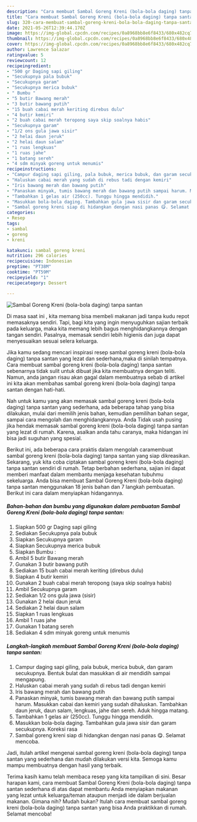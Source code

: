 ```yaml
---
description: "Cara membuat Sambal Goreng Kreni (bola-bola daging) tanpa santan yang lezat Untuk Jualan"
title: "Cara membuat Sambal Goreng Kreni (bola-bola daging) tanpa santan yang lezat Untuk Jualan"
slug: 320-cara-membuat-sambal-goreng-kreni-bola-bola-daging-tanpa-santan-yang-lezat-untuk-jualan
date: 2021-05-26T12:39:44.170Z
image: https://img-global.cpcdn.com/recipes/0a8968bb8e6f8433/680x482cq70/sambal-goreng-kreni-bola-bola-daging-tanpa-santan-foto-resep-utama.jpg
thumbnail: https://img-global.cpcdn.com/recipes/0a8968bb8e6f8433/680x482cq70/sambal-goreng-kreni-bola-bola-daging-tanpa-santan-foto-resep-utama.jpg
cover: https://img-global.cpcdn.com/recipes/0a8968bb8e6f8433/680x482cq70/sambal-goreng-kreni-bola-bola-daging-tanpa-santan-foto-resep-utama.jpg
author: Lawrence Salazar
ratingvalue: 5
reviewcount: 12
recipeingredient:
- "500 gr Daging sapi giling"
- "Secukupnya pala bubuk"
- "Secukupnya garam"
- "Secukupnya merica bubuk"
- " Bumbu "
- "5 butir Bawang merah"
- "3 butir bawang putih"
- "15 buah cabai merah keriting direbus dulu"
- "4 butir kemiri"
- "2 buah cabai merah teropong saya skip soalnya habis"
- "Secukupnya garam"
- "1/2 ons gula jawa sisir"
- "2 helai daun jeruk"
- "2 helai daun salam"
- "1 ruas lengkuas"
- "1 ruas jahe"
- "1 batang sereh"
- "4 sdm minyak goreng untuk menumis"
recipeinstructions:
- "Campur daging sapi giling, pala bubuk, merica bubuk, dan garam secukupnya. Bentuk bulat dan masukkan di air mendidih sampai mengapung."
- "Haluskan cabai merah yang sudah di rebus tadi dengan kemiri"
- "Iris bawang merah dan bawang putih"
- "Panaskan minyak, tumis bawang merah dan bawang putih sampai harum. Masukkan cabai dan kemiri yang sudah dihaluskan. Tambahkan daun jeruk, daun salam, lengkuas, jahe dan sereh. Aduk hingga matang."
- "Tambahkan 1 gelas air (250cc). Tunggu hingga mendidih."
- "Masukkan bola-bola daging. Tambahkan gula jawa sisir dan garam secukupnya. Koreksi rasa"
- "Sambal goreng kreni siap di hidangkan dengan nasi panas 😋. Selamat mencoba."
categories:
- Resep
tags:
- sambal
- goreng
- kreni

katakunci: sambal goreng kreni 
nutrition: 296 calories
recipecuisine: Indonesian
preptime: "PT38M"
cooktime: "PT59M"
recipeyield: "1"
recipecategory: Dessert

---
```



![Sambal Goreng Kreni (bola-bola daging) tanpa santan](https://img-global.cpcdn.com/recipes/0a8968bb8e6f8433/680x482cq70/sambal-goreng-kreni-bola-bola-daging-tanpa-santan-foto-resep-utama.jpg)

Di masa  saat ini , kita memang bisa membeli makanan jadi tanpa kudu repot memasaknya sendiri. Tapi, bagi kita yang ingin menyuguhkan sajian terbaik pada keluarga, maka kita memang lebih bagus menghidangkannya dengan tangan sendiri. Pasalnya, memasak sendiri lebih higienis dan juga dapat menyesuaikan sesuai selera keluarga.

Jika kamu sedang mencari inspirasi resep sambal goreng kreni (bola-bola daging) tanpa santan yang lezat dan sederhana,maka di sinilah tempatnya. Cara membuat sambal goreng kreni (bola-bola daging) tanpa santan  sebenarnya tidak sulit untuk dibuat jika kita membuatnya dengan teliti. Namun, anda jangan risau akan gagal dalam membuatnya 
sebab di artikel ini kita akan membahas sambal goreng kreni (bola-bola daging) tanpa santan dengan hati-hati.  



Nah untuk kamu yang akan memasak sambal goreng kreni (bola-bola daging) tanpa santan yang sederhana, ada beberapa tahap yang bisa dilakukan, mulai dari memilih jenis bahan, kemudian pemilihan bahan segar, sampai cara mengolah dan menghidangkannya. Anda Tidak usah pusing jika hendak memasak sambal goreng kreni (bola-bola daging) tanpa santan yang lezat di rumah. Karena, asalkan anda  tahu caranya, maka hidangan ini bisa jadi suguhan yang spesial.

Berikut ini, ada beberapa cara praktis  dalam mengolah caramembuat sambal goreng kreni (bola-bola daging) tanpa santan yang siap dikreasikan. Sekarang, yuk kita coba ciptakan sambal goreng kreni (bola-bola daging) tanpa santan sendiri di rumah. Tetap berbahan sederhana, sajian ini dapat memberi manfaat dalam membantu menjaga kesehatan tubuhmu sekeluarga. Anda bisa membuat Sambal Goreng Kreni (bola-bola daging) tanpa santan menggunakan 18 jenis bahan dan 7 langkah pembuatan. Berikut ini cara dalam menyiapkan hidangannya.

<!--inarticleads1-->

##### Bahan-bahan dan bumbu yang digunakan dalam pembuatan Sambal Goreng Kreni (bola-bola daging) tanpa santan:

1. Siapkan 500 gr Daging sapi giling
1. Sediakan Secukupnya pala bubuk
1. Siapkan Secukupnya garam
1. Siapkan Secukupnya merica bubuk
1. Siapkan  Bumbu :
1. Ambil 5 butir Bawang merah
1. Gunakan 3 butir bawang putih
1. Sediakan 15 buah cabai merah keriting (direbus dulu)
1. Siapkan 4 butir kemiri
1. Gunakan 2 buah cabai merah teropong (saya skip soalnya habis)
1. Ambil Secukupnya garam
1. Sediakan 1/2 ons gula jawa (sisir)
1. Gunakan 2 helai daun jeruk
1. Sediakan 2 helai daun salam
1. Siapkan 1 ruas lengkuas
1. Ambil 1 ruas jahe
1. Gunakan 1 batang sereh
1. Sediakan 4 sdm minyak goreng untuk menumis




<!--inarticleads2-->

##### Langkah-langkah membuat Sambal Goreng Kreni (bola-bola daging) tanpa santan:

1. Campur daging sapi giling, pala bubuk, merica bubuk, dan garam secukupnya. Bentuk bulat dan masukkan di air mendidih sampai mengapung.
1. Haluskan cabai merah yang sudah di rebus tadi dengan kemiri
1. Iris bawang merah dan bawang putih
1. Panaskan minyak, tumis bawang merah dan bawang putih sampai harum. Masukkan cabai dan kemiri yang sudah dihaluskan. Tambahkan daun jeruk, daun salam, lengkuas, jahe dan sereh. Aduk hingga matang.
1. Tambahkan 1 gelas air (250cc). Tunggu hingga mendidih.
1. Masukkan bola-bola daging. Tambahkan gula jawa sisir dan garam secukupnya. Koreksi rasa
1. Sambal goreng kreni siap di hidangkan dengan nasi panas 😋. Selamat mencoba.




Jadi, itulah artikel mengenai  sambal goreng kreni (bola-bola daging) tanpa santan  yang sederhana dan mudah dilakukan versi kita. Semoga kamu mampu membuatnya dengan hasil yang terbaik. 

Terima kasih kamu telah membaca resep yang kita tampilkan di sini. Besar harapan kami, cara membuat  Sambal Goreng Kreni (bola-bola daging) tanpa santan sederhana di atas dapat membantu Anda menyiapkan makanan yang lezat untuk keluarga/teman ataupun menjadi ide dalam berjualan makanan. Gimana nih? Mudah bukan? Itulah cara membuat sambal goreng kreni (bola-bola daging) tanpa santan yang bisa Anda praktikkan di rumah. Selamat mencoba!

